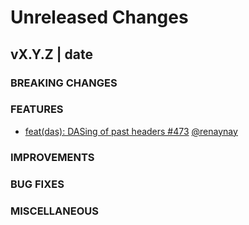 # Unreleased Changes

## vX.Y.Z | date

### BREAKING CHANGES

### FEATURES

- [feat(das): DASing of past headers #473](https://github.com/celestiaorg/celestia-node/pull/473) [@renaynay](https://github.com/renaynay)
 
### IMPROVEMENTS

### BUG FIXES

### MISCELLANEOUS
